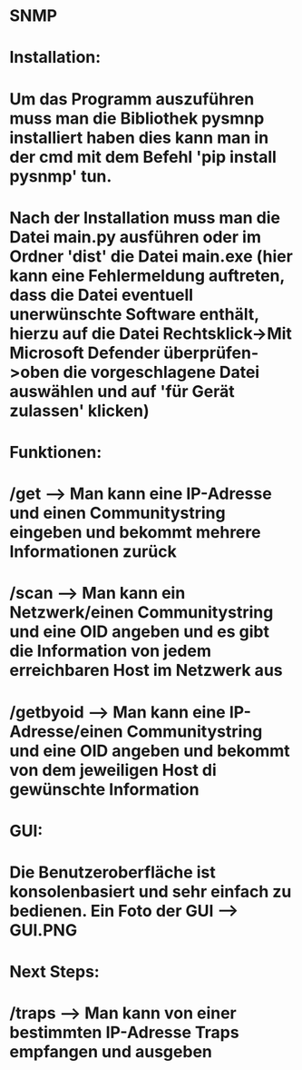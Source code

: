 # SNMP
# Installation: 
# Um das Programm auszuführen muss man die Bibliothek pysmnp installiert haben dies kann man in der cmd mit dem Befehl 'pip install pysnmp' tun. 
# Nach der Installation muss man die Datei main.py ausführen oder im Ordner 'dist' die Datei main.exe (hier kann eine Fehlermeldung auftreten, dass die Datei eventuell unerwünschte Software enthält, hierzu auf die Datei Rechtsklick->Mit Microsoft Defender überprüfen->oben die vorgeschlagene Datei auswählen und auf 'für Gerät zulassen' klicken)
# Funktionen: 
# /get --> Man kann eine IP-Adresse und einen Communitystring eingeben und bekommt mehrere Informationen zurück
# /scan --> Man kann ein Netzwerk/einen Communitystring und eine OID angeben und es gibt die Information von jedem erreichbaren Host im Netzwerk aus
# /getbyoid --> Man kann eine IP-Adresse/einen Communitystring und eine OID angeben und bekommt von dem jeweiligen Host di gewünschte Information
# GUI:
# Die Benutzeroberfläche ist konsolenbasiert und sehr einfach zu bedienen. Ein Foto der GUI --> GUI.PNG
# Next Steps: 
# /traps --> Man kann von einer bestimmten IP-Adresse Traps empfangen und ausgeben


